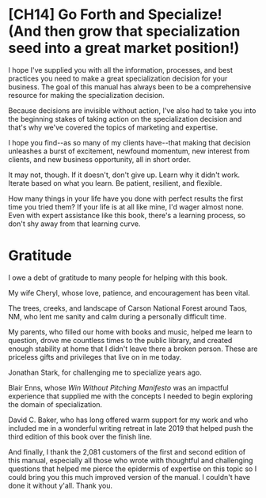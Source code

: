 # [CH14] Go Forth and Specialize! (And then grow that specialization seed into a great market position!)

I hope I've supplied you with all the information, processes, and best practices you need to make a great specialization decision for your business. The goal of this manual has always been to be a comprehensive resource for making the specialization decision.

Because decisions are invisible without action, I've also had to take you into the beginning stakes of taking action on the specialization decision and that's why we've covered the topics of marketing and expertise.

I hope you find--as so many of my clients have--that making that decision unleashes a burst of excitement, newfound momentum, new interest from clients, and new business opportunity, all in short order.

It may not, though. If it doesn't, don't give up. Learn why it didn't work. Iterate based on what you learn. Be patient, resilient, and flexible. 

How many things in your life have you done with perfect results the first time you tried them? If your life is at all like mine, I'd wager almost none. Even with expert assistance like this book, there's a learning process, so don't shy away from that  learning curve.

# Gratitude

I owe a debt of gratitude to many people for helping with this book.

My wife Cheryl, whose love, patience, and encouragement has been vital.

The trees, creeks, and landscape of Carson National Forest around Taos, NM, who lent me sanity and calm during a personally difficult time.

My parents, who filled our home with books and music, helped me learn to question, drove me countless times to the public library, and created enough stability at home that I didn't leave there a broken person. These are priceless gifts and privileges that live on in me today.

Jonathan Stark, for challenging me to specialize years ago.

Blair Enns, whose _Win Without Pitching Manifesto_ was an impactful experience that supplied me with the concepts I needed to begin exploring the domain of specialization.

David C. Baker, who has long offered warm support for my work and who included me in a wonderful writing retreat in late 2019 that helped push the third edition of this book over the finish line.

And finally, I thank the 2,081 customers of the first and second edition of this manual, especially all those who wrote with thoughtful and challenging questions that helped me pierce the epidermis of expertise on this topic so I could bring you this much improved version of the manual. I couldn't have done it without y'all. Thank you.